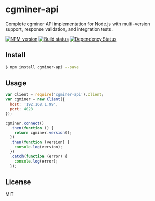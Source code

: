 # cgminer-api

Complete cgminer API implementation for Node.js with multi-version support, response validation, and integration tests.

[![NPM version][npm-image]][npm-url]
[![Build status][travis-image]][travis-url]
[![Dependency Status][daviddm-image]][daviddm-url]

## Install
```sh
$ npm install cgminer-api --save
```

## Usage
```js
var Client = require('cgminer-api').client;
var cgminer = new Client({
  host: '192.168.1.99',
  port: 4028
});

cgminer.connect()
  .then(function () {
    return cgminer.version();
  })
  .then(function (version) {
    console.log(version);
  })
  .catch(function (error) {
    console.log(error);
  });
```

## License
MIT

[sails-logo]: http://cdn.tjw.io/images/sails-logo.png
[sails-url]: https://sailsjs.org
[npm-image]: https://img.shields.io/npm/v/cgminer-api.svg?style=flat
[npm-url]: https://npmjs.org/package/cgminer-api
[travis-image]: https://img.shields.io/travis/flow23/node-cgminer.svg?style=flat
[travis-url]: https://travis-ci.org/flow23/node-cgminer
[daviddm-image]: http://img.shields.io/david/hashware/node-cgminer-api.svg?style=flat
[daviddm-url]: https://david-dm.org/hashware/node-cgminer-api
